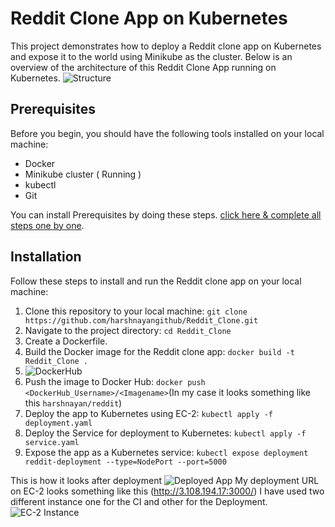 # Reddit Clone App on Kubernetes
This project demonstrates how to deploy a Reddit clone app on Kubernetes and expose it to the world using Minikube as the cluster.
Below is an overview of the architecture of this Reddit Clone App running on Kubernetes.
![Structure](https://github.com/harshnayangithub/Reddit_Clone/assets/126700987/240762ca-4211-43c7-bbb5-2a0bb1cac94d)

## Prerequisites
Before you begin, you should have the following tools installed on your local machine: 

- Docker
- Minikube cluster ( Running )
- kubectl
- Git

You can install Prerequisites by doing these steps. [click here & complete all steps one by one]().


## Installation
Follow these steps to install and run the Reddit clone app on your local machine:

1) Clone this repository to your local machine: `git clone https://github.com/harshnayangithub/Reddit_Clone.git`
2) Navigate to the project directory: `cd Reddit_Clone`
3) Create a Dockerfile.
4) Build the Docker image for the Reddit clone app: `docker build -t Reddit_Clone .`
5) ![DockerHub](https://github.com/harshnayangithub/Skin_O_Care/assets/126700987/beadc035-331e-4d0f-940b-eac25f100f2a)
6) Push the image to Docker Hub: `docker push <DockerHub_Username>/<Imagename>`(In my case it looks something like this `harshnayan/reddit`)
7) Deploy the app to Kubernetes using EC-2: `kubectl apply -f deployment.yaml`
8) Deploy the Service for deployment to Kubernetes: `kubectl apply -f service.yaml`
9) Expose the app as a Kubernetes service: `kubectl expose deployment reddit-deployment --type=NodePort --port=5000`

This is how it looks after deployment
![Deployed App](https://github.com/harshnayangithub/Skin_O_Care/assets/126700987/cc57231e-7f13-4953-8ae0-2ed120b1f348)
My deployment URL on EC-2 looks something like this (http://3.108.194.17:3000/)
I have used two different instance one for the CI and other for the Deployment.
![EC-2 Instance](https://github.com/harshnayangithub/Skin_O_Care/assets/126700987/ffc09193-1e0f-4bf3-b8fb-b1353906d2c7)




